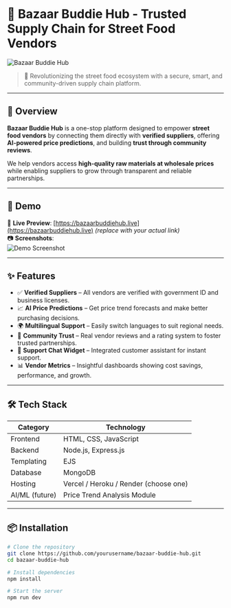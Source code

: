 # 🛒 Bazaar Buddie Hub - Trusted Supply Chain for Street Food Vendors

![Bazaar Buddie Hub](./assets/banner.png)

> 🚀 Revolutionizing the street food ecosystem with a secure, smart, and community-driven supply chain platform.

---

## 📌 Overview

**Bazaar Buddie Hub** is a one-stop platform designed to empower **street food vendors** by connecting them directly with **verified suppliers**, offering **AI-powered price predictions**, and building **trust through community reviews**.

We help vendors access **high-quality raw materials at wholesale prices** while enabling suppliers to grow through transparent and reliable partnerships.

---

## 📸 Demo

🔗 **Live Preview**: [https://bazaarbuddiehub.live](https://bazaarbuddiehub.live) *(replace with your actual link)*  
📷 **Screenshots**:  
![Demo Screenshot](./assets/screenshot1.png)

---

## ✨ Features

- ✅ **Verified Suppliers** – All vendors are verified with government ID and business licenses.
- 📈 **AI Price Predictions** – Get price trend forecasts and make better purchasing decisions.
- 🌍 **Multilingual Support** – Easily switch languages to suit regional needs.
- 🤝 **Community Trust** – Real vendor reviews and a rating system to foster trusted partnerships.
- 💬 **Support Chat Widget** – Integrated customer assistant for instant support.
- 📊 **Vendor Metrics** – Insightful dashboards showing cost savings, performance, and growth.

---

## 🛠️ Tech Stack

| Category     | Technology            |
|--------------|------------------------|
| Frontend     | HTML, CSS, JavaScript  |
| Backend      | Node.js, Express.js    |
| Templating   | EJS                    |
| Database     | MongoDB                |
| Hosting      | Vercel / Heroku / Render (choose one) |
| AI/ML (future) | Price Trend Analysis Module |

---

## 📦 Installation

```bash
# Clone the repository
git clone https://github.com/yourusername/bazaar-buddie-hub.git
cd bazaar-buddie-hub

# Install dependencies
npm install

# Start the server
npm run dev
